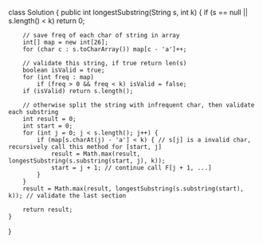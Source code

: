 class Solution {
    public int longestSubstring(String s, int k) {
        if (s == null || s.length() < k) return 0;
        
        // save freq of each char of string in array
        int[] map = new int[26];
        for (char c : s.toCharArray()) map[c - 'a']++;
        
        // validate this string, if true return len(s)
        boolean isValid = true;
        for (int freq : map) 
            if (freq > 0 && freq < k) isValid = false;
        if (isValid) return s.length();
        
        // otherwise split the string with infrequent char, then validate each substring
        int result = 0;
        int start = 0;
        for (int j = 0; j < s.length(); j++) {
            if (map[s.charAt(j) - 'a'] < k) { // s[j] is a invalid char, recursively call this method for [start, j]
                result = Math.max(result, longestSubstring(s.substring(start, j), k));
                start = j + 1; // continue call F[j + 1, ...]
            }
        }
        result = Math.max(result, longestSubstring(s.substring(start), k)); // validate the last section
        
        return result;
    }
}
